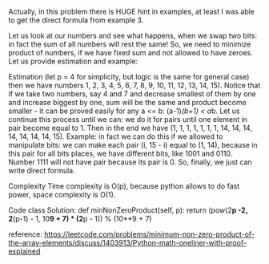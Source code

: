 Actually, in this problem there is HUGE hint in examples, at least I was able to get the direct formula from example 3.

Let us look at our numbers and see what happens, when we swap two bits: in fact the sum of all numbers will rest the same! So, we need to minimize product of numbers, if we have fixed sum and not allowed to have zeroes. Let us provide estimation and example:

Estimation (let p = 4 for simplicity, but logic is the same for general case) then we have numbers 1, 2, 3, 4, 5, 6, 7, 8, 9, 10, 11, 12, 13, 14, 15). Notice that if we take two numbers, say 4 and 7 and decrease smallest of them by one and increase biggest by one, sum will be the same and product become smaller - it can be proved easily for any a <= b: (a-1)*(b+1) < a*b. Let us continue this process until we can: we do it for pairs until one element in pair become equal to 1. Then in the end we have (1, 1, 1, 1, 1, 1, 1, 14, 14, 14, 14, 14, 14, 14, 15).
Example: in fact we can do this if we allowed to manipulate bits: we can make each pair (i, 15 - i) equal to (1, 14), because in this pair for all bits places, we have different bits, like 1001 and 0110. Number 1111 will not have pair because its pair is 0.
So, finally, we just can write direct formula.

Complexity
Time complexity is O(p), because python allows to do fast power, space complexity is O(1).

Code
class Solution:
def minNonZeroProduct(self, p):
return (pow(2**p -2, 2**(p-1) - 1, 10**9 + 7) * (2**p - 1)) % (10**9 + 7)

reference: https://leetcode.com/problems/minimum-non-zero-product-of-the-array-elements/discuss/1403913/Python-math-oneliner-with-proof-explained